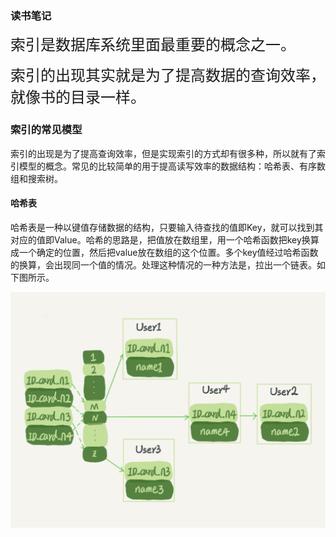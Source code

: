 ### 读书笔记

<div>
 <font face="楷体" size = 5px>
 索引是数据库系统里面最重要的概念之一。<p>
 索引的出现其实就是为了提高数据的查询效率，就像书的目录一样。


 </font>
</div>

### 索引的常见模型

索引的出现是为了提高查询效率，但是实现索引的方式却有很多种，所以就有了索引模型的概念。常见的比较简单的用于提高读写效率的数据结构：哈希表、有序数组和搜索树。

#### 哈希表

哈希表是一种以键值存储数据的结构，只要输入待查找的值即Key，就可以找到其对应的值即Value。哈希的思路是，把值放在数组里，用一个哈希函数把key换算成一个确定的位置，然后把value放在数组的这个位置。多个key值经过哈希函数的换算，会出现同一个值的情况。处理这种情况的一种方法是，拉出一个链表。如下图所示。

![\photo\哈希存储结构001](..\photo\哈希存储结构001.png)
